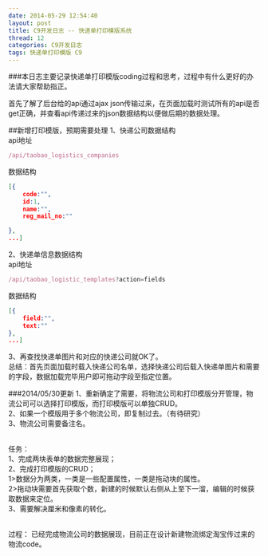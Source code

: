 ```yaml
---
date: 2014-05-29 12:54:40
layout: post
title: C9开发日志 -- 快递单打印模版系统
thread: 12
categories: C9开发日志
tags: 快递单打印模版 C9
---
```


###本日志主要记录快递单打印模版coding过程和思考，过程中有什么更好的办法请大家帮助指正。

首先了解了后台给的api通过ajax json传输过来，在页面加载时测试所有的api是否get正确，并查看api传递过来的json数据结构以便做后期的数据处理。

##新增打印模版，预期需要处理
1、快递公司数据结构
</br>
api地址

```javascript
/api/taobao_logistics_companies
```

数据结构

```json
[{
	code:"",
	id:1,
	name:"",
	reg_mail_no:""

},
...]
```

2、快递单信息数据结构
</br>
api地址

```javascript
/api/taobao_logistic_templates?action=fields
```

数据结构

```json
[{
	field:"",
	text:""
},
...]
```

3、再查找快递单图片和对应的快递公司就OK了。
<br/>
总结：首先页面加载时载入快递公司名单，选择快递公司后载入快递单图片和需要的字段，数据加载完毕用户即可拖动字段至指定位置。

###2014/05/30更新
1、重新确定了需要，将物流公司和打印模版分开管理，物流公司可以选择打印模版，而打印模版可以单独CRUD。
<br/>2、如果一个模版用于多个物流公司，即复制过去。（有待研究）
<br/>3、物流公司需要备注名。

<br/>任务：
<br/>1、完成两块表单的数据完整展现；
<br/>2、完成打印模版的CRUD；
<br/>1>数据分为两类，一类是一些配置属性，一类是拖动块的属性。
<br/>2>拖动块需要首先获取个数，新建的时候默认右侧从上至下一溜，编辑的时候获取数据来定位。
<br/>3、需要解决厘米和像素的转化。

<br/>过程：
已经完成物流公司的数据展现，目前正在设计新建物流绑定淘宝传过来的物流code。